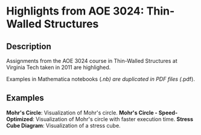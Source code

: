 # Highlights from AOE 3024: Thin-Walled Structures

## Description

Assignments from the AOE 3024 course in Thin-Walled Structures at Virginia Tech taken in 2011 are highlighed.

Examples in Mathematica notebooks (*.nb) are duplicated in PDF files (*.pdf).

## Examples

**Mohr's Circle**: Visualization of Mohr's circle.
**Mohr's Circle - Speed-Optimized**: Visualization of Mohr's circle with faster execution time.
**Stress Cube Diagram**: Visualization of a stress cube.

